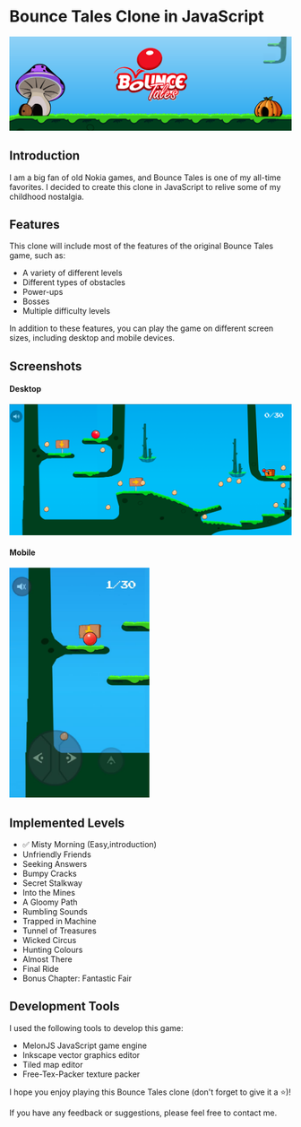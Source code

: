 # Bounce Tales Clone in JavaScript


![](./docs/header.png)


## Introduction

I am a big fan of old Nokia games, and Bounce Tales is one of my all-time favorites. I decided to create this clone in JavaScript to relive some of my childhood nostalgia.

## Features

This clone will include most of the features of the original Bounce Tales game, such as:

- A variety of different levels
- Different types of obstacles
- Power-ups
- Bosses
- Multiple difficulty levels

In addition to these features, you can play the game on different screen sizes, including desktop and mobile devices.


## Screenshots

#### Desktop

<span>
<img src="./docs/desktop.png">
</span>

#### Mobile

<span>
<img src="./docs/mobile.png" width="250px">
</span>


## Implemented Levels

- ✅ Misty Morning (Easy,introduction)
- Unfriendly Friends
- Seeking Answers
- Bumpy Cracks
- Secret Stalkway
- Into the Mines
- A Gloomy Path
- Rumbling Sounds
- Trapped in Machine
- Tunnel of Treasures
- Wicked Circus
- Hunting Colours
- Almost There
- Final Ride
- Bonus Chapter: Fantastic Fair


## Development Tools

I used the following tools to develop this game:

- MelonJS JavaScript game engine
- Inkscape vector graphics editor
- Tiled map editor
- Free-Tex-Packer texture packer


I hope you enjoy playing this Bounce Tales clone (don't forget to give it a ⭐)! 

If you have any feedback or suggestions, please feel free to contact me.



